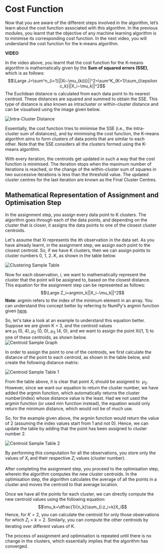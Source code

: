 # Cost Function

Now that you are aware of the different steps involved in the algorithm, let’s learn about the cost function associated with this algorithm. In the previous modules, you learnt that the objective of any machine learning algorithm is to minimise its corresponding cost function. In the next video, you will understand the cost function for the k-means algorithm.

**VIDEO**

In the video above, you learnt that the cost function for the K-means algorithm is mathematically given by the **Sum of squared errors (SSE)**, which is as follows:
$$\Large J=\sum^n_{i=1}||Xi−\mu_{k(i)}||^2=\sum^K_{K=1}\sum_{i\epsilon c_k}||X_i−\mu_k||^2$$
The Euclidean distance is calculated from each data point to its nearest centroid. These distances are squared and summed to obtain the SSE. This type of distance is also known as intracluster or within-cluster distance and can be visualised using the image given below.

![Intra-Cluster Distance](https://i.ibb.co/j6kKYx6/Intra-Cluster-Distance.png)

Essentially, the cost function tries to minimise the SSE (i.e., the intra-cluster sum of distances), and by minimising the cost function, the K-means algorithm aims to form clusters of data points that are similar to each other. Note that the SSE considers all the clusters formed using the K-means algorithm.

With every iteration, the centroids get updated in such a way that the cost function is minimised. The iteration stops when the maximum number of iterations is reached, or the change of the within-cluster sum of squares in two successive iterations is less than the threshold value. The updated cluster centres for the last iteration are known as the Final Cluster Centres.

## Mathematical Representation of Assignment and Optimisation Step

In the assignment step, you assign every data point to K clusters. The algorithm goes through each of the data points, and depending on the cluster that is closer, it assigns the data points to one of the closest cluster centroids.

Let's assume that Xi represents the ith observation in the data set. As you have already learnt, in the assignment step, we assign each point to the closest centroid. So, if we have K clusters, then we can assign points to cluster numbers 0, 1, 2..K, as shown in the table below.

![Clustering Sample Table](https://i.ibb.co/jgmSBqZ/Clustering-Sample-Table.png)

Now for each observation, $i$, we want to mathematically represent the cluster that the point will be assigned to, based on the closest distance. This equation for the assignment step can be represented as follows:
$$\Large Z_i=argmin_k||X_i−\mu_k||^2$$
**Note**: argmin refers to the index of the minimum element in an array. You can understand this concept better by referring to NumPy's argmin function given [here](https://numpy.org/doc/stable/reference/generated/numpy.argmin.html). 

So, let's take a look at an example to understand this equation better. Suppose we are given K = 3, and the centroid values are $\mu_1\ (0,\ 4)$, $\mu_2\ (0,\ 0)$, $\mu_3\ (4,\ 0)$, and we want to assign the point Xi(1, 1) to one of these centroids, as shown below.  
![Centroid Sample Graph](https://i.ibb.co/sjGfs9M/Centroid-Sample-Graph.png)

In order to assign the point to one of the centroids, we first calculate the distance of the point to each centroid, as shown in the table below, and create the following distance matrix:

![Centroid Sample Table 1](https://i.ibb.co/F0QC4g1/Centroid-Sample-Table1.png)

From the table above, it is clear that point $X_i$ should be assigned to  $\mu_2$. However, since we want our equation to return the cluster number, we have added the argmin function, which automatically returns the cluster number(index) whose distance value is the least. Had we not used the argmin function (or used min function instead), the equation would only return the minimum distance, which would not be of much use.

So, for the example given above, the argmin function would return the value of 2 (assuming the index values start from 1 and not 0). Hence, we can update the table by adding that the point has been assigned to cluster number 2.

![Centroid Sample Table 2](https://i.ibb.co/vDj082D/Centroid-Sample-Table2.png)

By performing this computation for all the observations, you store only the values of $X_i$ and their respective $Z_i$ values (cluster number).

After completing the assignment step, you proceed to the optimisation step, wherein the algorithm computes the new cluster centroids. In the optimisation step, the algorithm calculates the average of all the points in a cluster and moves the centroid to that average location.

Once we have all the points for each cluster, we can directly compute the new centroid values using the following equation:
 $$\mu_k=\dfrac{1}{n_k}\sum_{i:z_i=k}X_i$$
Hence, for $K=2$, you can calculate the centroid for only those observations for which $Z_i=k=2$. Similarly, you can compute the other centroids by iterating over different values of K.

The process of assignment and optimisation is repeated until there is no change in the clusters, which essentially implies that the algorithm has converged.